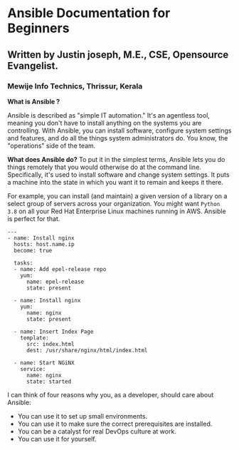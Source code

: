 # Ansible Documentation for Beginners
## Written by Justin joseph, M.E., CSE, Opensource Evangelist.
### Mewije Info Technics, Thrissur, Kerala

**What is Ansible ?**

Ansible is described as "simple IT automation." It's an agentless tool, meaning you don't have to install anything on the systems you are controlling. With Ansible, you can install software, configure system settings and features, and do all the things system administrators do. You know, the "operations" side of the team.

**What does Ansible do?**
To put it in the simplest terms, Ansible lets you do things remotely that you would otherwise do at the command line. Specifically, it's used to install software and change system settings. It puts a machine into the state in which you want it to remain and keeps it there.

For example, you can install (and maintain) a given version of a library on a select group of servers across your organization. You might want `Python 3.8` on all your Red Hat Enterprise Linux machines running in AWS. Ansible is perfect for that.

```
---
- name: Install nginx
  hosts: host.name.ip
  become: true

  tasks:
  - name: Add epel-release repo
    yum:
      name: epel-release
      state: present

  - name: Install nginx
    yum:
      name: nginx
      state: present

  - name: Insert Index Page
    template:
      src: index.html
      dest: /usr/share/nginx/html/index.html

  - name: Start NGiNX
    service:
      name: nginx
      state: started

```

I can think of four reasons why you, as a developer, should care about Ansible:

  - You can use it to set up small environments.
  - You can use it to make sure the correct prerequisites are installed.
  - You can be a catalyst for real DevOps culture at work.
  - You can use it for yourself.
